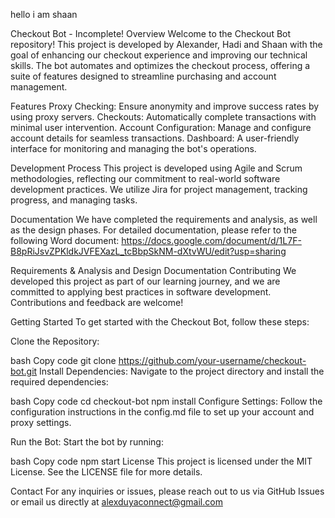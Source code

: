 hello i am shaan

Checkout Bot - Incomplete! 
Overview
Welcome to the Checkout Bot repository! This project is developed by Alexander, Hadi and Shaan with the goal of enhancing our checkout experience and improving our technical skills. The bot automates and optimizes the checkout process, offering a suite of features designed to streamline purchasing and account management.

Features
Proxy Checking: Ensure anonymity and improve success rates by using proxy servers.
Checkouts: Automatically complete transactions with minimal user intervention.
Account Configuration: Manage and configure account details for seamless transactions.
Dashboard: A user-friendly interface for monitoring and managing the bot's operations.

Development Process
This project is developed using Agile and Scrum methodologies, reflecting our commitment to real-world software development practices. We utilize Jira for project management, tracking progress, and managing tasks.

Documentation
We have completed the requirements and analysis, as well as the design phases. For detailed documentation, please refer to the following Word document: https://docs.google.com/document/d/1L7F-B8pRiJsvZPKldkJVFEXazL_tcBbpSkNM-dXtvWU/edit?usp=sharing

Requirements & Analysis and Design Documentation
Contributing
We developed this project as part of our learning journey, and we are committed to applying best practices in software development. Contributions and feedback are welcome!

Getting Started
To get started with the Checkout Bot, follow these steps:

Clone the Repository:

bash
Copy code
git clone https://github.com/your-username/checkout-bot.git
Install Dependencies:
Navigate to the project directory and install the required dependencies:

bash
Copy code
cd checkout-bot
npm install
Configure Settings:
Follow the configuration instructions in the config.md file to set up your account and proxy settings.

Run the Bot:
Start the bot by running:

bash
Copy code
npm start
License
This project is licensed under the MIT License. See the LICENSE file for more details.

Contact
For any inquiries or issues, please reach out to us via GitHub Issues or email us directly at alexduyaconnect@gmail.com
